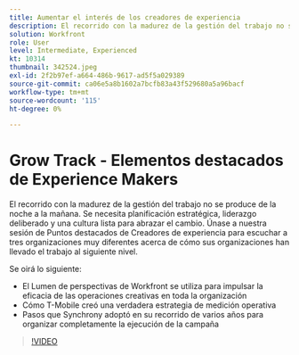```yaml
---
title: Aumentar el interés de los creadores de experiencia
description: El recorrido con la madurez de la gestión del trabajo no se produce de la noche a la mañana. Se necesita planificación estratégica, liderazgo deliberado y una cultura lista para abrazar el cambio.
solution: Workfront
role: User
level: Intermediate, Experienced
kt: 10314
thumbnail: 342524.jpeg
exl-id: 2f2b97ef-a664-486b-9617-ad5f5a029389
source-git-commit: ca06e5a8b1602a7bcfb83a43f529680a5a96bacf
workflow-type: tm+mt
source-wordcount: '115'
ht-degree: 0%

---
```


# Grow Track - Elementos destacados de Experience Makers

El recorrido con la madurez de la gestión del trabajo no se produce de la noche a la mañana. Se necesita planificación estratégica, liderazgo deliberado y una cultura lista para abrazar el cambio. Únase a nuestra sesión de Puntos destacados de Creadores de experiencia para escuchar a tres organizaciones muy diferentes acerca de cómo sus organizaciones han llevado el trabajo al siguiente nivel.

Se oirá lo siguiente:

* El Lumen de perspectivas de Workfront se utiliza para impulsar la eficacia de las operaciones creativas en toda la organización
* Cómo T-Mobile creó una verdadera estrategia de medición operativa
* Pasos que Synchrony adoptó en su recorrido de varios años para organizar completamente la ejecución de la campaña

>[!VIDEO](https://video.tv.adobe.com/v/342524/?quality=12&learn=on)
